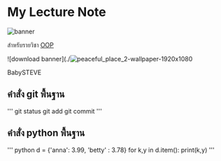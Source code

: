 # My Lecture Note
![banner](https://www.uhdpaper.com/](https://as1.ftcdn.net/v2/jpg/06/27/32/78/1000_F_627327855_qofxDgXea4mG811FSIkBXuCae9ADQg94.jpg))

สำหรับรายวิชา [OOP](https://beckham-4567.github.io)

![download banner](./![peaceful_place_2-wallpaper-1920x1080](https://github.com/beckham-4567/beckham-4567.github.io/assets/159878216/2fe84e13-f55d-4069-a716-b20a51956f1f)

BabySTEVE

## คำสั่ง git พื้นฐาน
'''
git status
git add
git commit
'''

## คำสั่ง python พื้นฐาน
''' python
d = {'anna': 3.99, 'betty' : 3.78}
for k,y in d.item():
  print(k,y)
'''
